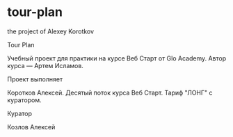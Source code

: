 # tour-plan

the project of Alexey Korotkov

Tour Plan

Учебный проект для практики на курсе Веб Старт от Glo Academy. Автор курса — Артем Исламов.

Проект выполняет

Коротков Алексей. Десятый поток курса Веб Старт. Тариф "ЛОНГ" с куратором.

Куратор

Козлов Алексей
